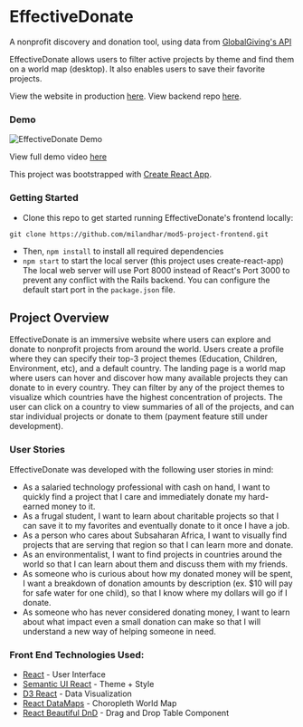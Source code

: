 # EffectiveDonate
A nonprofit discovery and donation tool, using data from [GlobalGiving's API](https://www.globalgiving.org/api/)

EffectiveDonate allows users to filter active projects by theme and find them on a world map (desktop). It also enables users to save their favorite projects.

View the website in production [here](https://effectivedonate.herokuapp.com/).
View backend repo [here](https://github.com/milandhar/mod5-project-backend).


### Demo
![EffectiveDonate Demo](https://media.giphy.com/media/WOHREdgquCDPSrClJN/giphy.gif)

View full demo video [here](https://youtu.be/kSz0PQtufXE)



This project was bootstrapped with [Create React App](https://github.com/facebook/create-react-app).

### Getting Started
* Clone this repo to get started running EffectiveDonate's frontend locally:
```
git clone https://github.com/milandhar/mod5-project-frontend.git
```
* Then, `npm install` to install all required dependencies
* `npm start` to start the local server (this project uses create-react-app)
The local web server will use Port 8000 instead of React's Port 3000 to prevent any conflict with the Rails backend. You can configure the default start port in the `package.json` file. 

## Project Overview 
EffectiveDonate is an immersive website where users can explore and donate to nonprofit projects from around the world. Users create a profile where they can specify their top-3 project themes (Education, Children, Environment, etc), and a default country. The landing page is a world map where users can hover and discover how many available projects they can donate to in every country. They can filter by any of the project themes to visualize which countries have the highest concentration of projects. The user can click on a country to view summaries of all of the projects, and can star individual projects or donate to them (payment feature still under development). 

### User Stories
EffectiveDonate was developed with the following user stories in mind: 
* As a salaried technology professional with cash on hand, I want to quickly find a project that I care and immediately donate my hard-earned money to it.
* As a frugal student, I want to learn about charitable projects so that I can save it to my favorites and eventually donate to it once I have a job.
* As a person who cares about Subsaharan Africa, I want to visually find projects that are serving that region so that I can learn more and donate.
* As an environmentalist, I want to find projects in countries around the world so that I can learn about them and discuss them with my friends.
* As someone who is curious about how my donated money will be spent, I want a breakdown of donation amounts by description (ex. $10 will pay for safe water for one child), so that I know where my dollars will go if I donate.
* As someone who has never considered donating money, I want to learn about what impact even a small donation can make so that I will understand a new way of helping someone in need.

### Front End Technologies Used:
* [React](https://reactjs.org/) - User Interface 
* [Semantic UI React](https://react.semantic-ui.com/) - Theme + Style
* [D3 React](https://react-d3-library.github.io/) - Data Visualization 
* [React DataMaps](https://www.npmjs.com/package/react-datamaps) - Choropleth World Map 
* [React Beautiful DnD](https://react-beautiful-dnd.netlify.com/?path=/story/single-vertical-list--basic) - Drag and Drop Table Component

